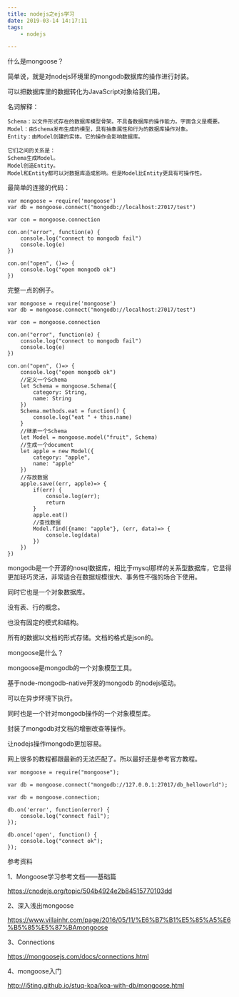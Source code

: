 ```yaml
---
title: nodejs之ejs学习
date: 2019-03-14 14:17:11
tags:
	- nodejs

---
```






什么是mongoose？

简单说，就是对nodejs环境里的mongodb数据库的操作进行封装。

可以把数据库里的数据转化为JavaScript对象给我们用。

名词解释：

```
Schema：以文件形式存在的数据库模型骨架。不具备数据库的操作能力。字面含义是概要。
Model：由Schema发布生成的模型，具有抽象属性和行为的数据库操作对象。
Entity：由Model创建的实体。它的操作会影响数据库。

它们之间的关系是：
Schema生成Model。
Model创造Entity。
Model和Entity都可以对数据库造成影响。但是Model比Entity更具有可操作性。
```



最简单的连接的代码：

```
var mongoose = require('mongoose')
var db = mongoose.connect("mongodb://localhost:27017/test")

var con = mongoose.connection

con.on("error", function(e) {
    console.log("connect to mongodb fail")
    console.log(e)
})

con.on("open", ()=> {
    console.log("open mongodb ok")
})
```



完整一点的例子。

```
var mongoose = require('mongoose')
var db = mongoose.connect("mongodb://localhost:27017/test")

var con = mongoose.connection

con.on("error", function(e) {
    console.log("connect to mongodb fail")
    console.log(e)
})

con.on("open", ()=> {
    console.log("open mongodb ok")
    //定义一个Schema
    let Schema = mongoose.Schema({
        category: String,
        name: String
    })
    Schema.methods.eat = function() {
        console.log("eat " + this.name)
    }
    //继承一个Schema
    let Model = mongoose.model("fruit", Schema)
    //生成一个document
    let apple = new Model({
        category: "apple",
        name: "apple"
    })
    //存放数据
    apple.save((err, apple)=> {
        if(err) {
            console.log(err);
            return
        }
        apple.eat()
        //查找数据
        Model.find({name: "apple"}, (err, data)=> {
            console.log(data)
        })
    })
})
```



mongodb是一个开源的nosql数据库，相比于mysql那样的关系型数据库，它显得更加轻巧灵活，非常适合在数据规模很大、事务性不强的场合下使用。

同时它也是一个对象数据库。

没有表、行的概念。

也没有固定的模式和结构。

所有的数据以文档的形式存储。文档的格式是json的。



mongoose是什么？

mongoose是mongodb的一个对象模型工具。

基于node-mongodb-native开发的mongodb 的nodejs驱动。

可以在异步环境下执行。

同时也是一个针对mongodb操作的一个对象模型库。

封装了mongodb对文档的增删改查等操作。

让nodejs操作mongodb更加容易。

网上很多的教程都跟最新的无法匹配了。所以最好还是参考官方教程。

```
var mongoose = require("mongoose");

var db = mongoose.connect("mongodb://127.0.0.1:27017/db_helloworld");

var db = mongoose.connection;

db.on('error', function(error) {
    console.log("connect fail");
});

db.once('open', function() {
    console.log("connect ok");
});
```



参考资料

1、Mongoose学习参考文档——基础篇

https://cnodejs.org/topic/504b4924e2b84515770103dd

2、深入浅出mongoose

https://www.villainhr.com/page/2016/05/11/%E6%B7%B1%E5%85%A5%E6%B5%85%E5%87%BAmongoose

3、Connections

https://mongoosejs.com/docs/connections.html

4、mongoose入门

http://i5ting.github.io/stuq-koa/koa-with-db/mongoose.html
